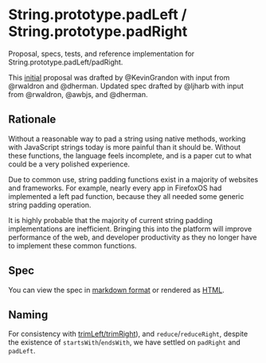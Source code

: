 # String.prototype.padLeft / String.prototype.padRight
Proposal, specs, tests, and reference implementation for String.prototype.padLeft/padRight.

This [initial](http://wiki.ecmascript.org/doku.php?id=strawman:string_padding) proposal was drafted by @KevinGrandon with input from @rwaldron and @dherman.
Updated spec drafted by @ljharb with input from @rwaldron, @awbjs, and @dherman.

## Rationale
Without a reasonable way to pad a string using native methods, working with JavaScript strings today is more painful than it should be. Without these functions, the language feels incomplete, and is a paper cut to what could be a very polished experience.

Due to common use, string padding functions exist in a majority of websites and frameworks. For example, nearly every app in FirefoxOS had implemented a left pad function, because they all needed some generic string padding operation.

It is highly probable that the majority of current string padding implementations are inefficient. Bringing this into the platform will improve performance of the web, and developer productivity as they no longer have to implement these common functions.

## Spec
You can view the spec in [markdown format](spec.md) or rendered as [HTML](http://ljharb.github.io/proposal-string-pad-left-right/).

## Naming
For consistency with [trimLeft/trimRight](https://github.com/sebmarkbage/ecmascript-string-left-right-trim)), and `reduce`/`reduceRight`, despite the existence of `startsWith`/`endsWith`, we have settled on `padRight` and `padLeft`.
